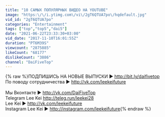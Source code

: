 ```yaml
---
title: "10 САМЫХ ПОПУЛЯРНЫХ ВИДЕО НА YOUTUBE"
image: "https:\/\/i.ytimg.com\/vi\/2gT6QTUA7po\/hqdefault.jpg"
vid_id: "2gT6QTUA7po"
categories: "Entertainment"
tags: ["top","top5","dai5"]
date: "2021-06-22T23:33:30+03:00"
vid_date: "2017-11-10T16:01:55Z"
duration: "PT6M39S"
viewcount: "2875885"
likeCount: "68177"
dislikeCount: "3886"
channel: "DaiFiveTop"
---
```

{% raw %}ПОДПИШИСЬ НА НОВЫЕ ВЫПУСКИ ► <a rel="nofollow" target="blank" href="http://bit.ly/daifivetop">http://bit.ly/daifivetop</a><br />По поводу сотрудничества ► <a rel="nofollow" target="blank" href="http://vk.com/leekeifuture">http://vk.com/leekeifuture</a><br /><br />Мы Вконтакте ► <a rel="nofollow" target="blank" href="http://vk.com/DaiFiveTop">http://vk.com/DaiFiveTop</a><br />Telegram Lee Kei <a rel="nofollow" target="blank" href="http://teleg.run/leekei28">http://teleg.run/leekei28</a><br />Lee Kei ► <a rel="nofollow" target="blank" href="http://vk.com/leekeifuture">http://vk.com/leekeifuture</a><br />Instagram Lee Kei ► <a rel="nofollow" target="blank" href="http://instagram.com/leekeifuture">http://instagram.com/leekeifuture</a>{% endraw %}
